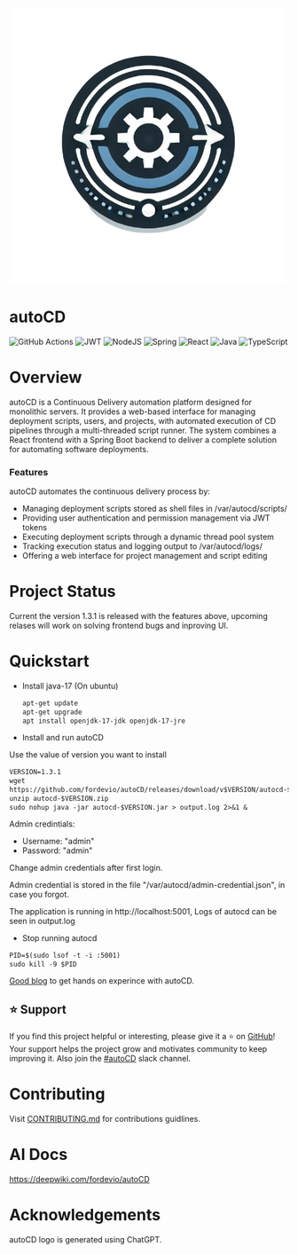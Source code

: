 ![Logo](assets/autocd-logo.png)

# autoCD

![GitHub Actions](https://img.shields.io/badge/github%20actions-%232671E5.svg?style=for-the-badge&logo=githubactions&logoColor=white)
![JWT](https://img.shields.io/badge/JWT-black?style=for-the-badge&logo=JSON%20web%20tokens)
![NodeJS](https://img.shields.io/badge/node.js-6DA55F?style=for-the-badge&logo=node.js&logoColor=white)
![Spring](https://img.shields.io/badge/spring-%236DB33F.svg?style=for-the-badge&logo=spring&logoColor=white)
![React](https://img.shields.io/badge/react-%2320232a.svg?style=for-the-badge&logo=react&logoColor=%2361DAFB)
![Java](https://img.shields.io/badge/java-%23ED8B00.svg?style=for-the-badge&logo=openjdk&logoColor=white)
![TypeScript](https://img.shields.io/badge/typescript-%23007ACC.svg?style=for-the-badge&logo=typescript&logoColor=white)

# Overview

autoCD is a Continuous Delivery automation platform designed for monolithic servers. It provides a web-based interface for managing deployment scripts, users, and projects, with automated execution of CD pipelines through a multi-threaded script runner. The system combines a React frontend with a Spring Boot backend to deliver a complete solution for automating software deployments.

### Features

autoCD automates the continuous delivery process by:

* Managing deployment scripts stored as shell files in /var/autocd/scripts/
* Providing user authentication and permission management via JWT tokens
* Executing deployment scripts through a dynamic thread pool system
* Tracking execution status and logging output to /var/autocd/logs/
* Offering a web interface for project management and script editing


# Project Status

Current the version 1.3.1 is released with the features above, upcoming relases will work on solving frontend bugs and inproving UI.

 # Quickstart

 - Install java-17
   (On ubuntu)

   ```
   apt-get update
   apt-get upgrade
   apt install openjdk-17-jdk openjdk-17-jre
   ```

- Install and run autoCD

Use the value of version you want to install


```
VERSION=1.3.1
wget https://github.com/fordevio/autoCD/releases/download/v$VERSION/autocd-$VERSION.zip
unzip autocd-$VERSION.zip
sudo nohup java -jar autocd-$VERSION.jar > output.log 2>&1 &
```
Admin credintials:
- Username: "admin"
- Password: "admin"

Change admin credentials after first login.

Admin credential is stored in the file "/var/autocd/admin-credential.json", in case you forgot. 

The application is running in http://localhost:5001, Logs of autocd can be seen in output.log

- Stop running autocd

```
PID=$(sudo lsof -t -i :5001)
sudo kill -9 $PID
```

[Good blog](https://medium.com/@fordev951/automating-cd-with-autocd-44adc1bad222)  to get hands on experince with autoCD.

## ⭐️ Support

If you find this project helpful or interesting, please give it a ⭐️ on [GitHub](https://github.com/fordevio/autoCD)! Your support helps the project grow and motivates community to keep improving it.
Also join the [#autoCD](https://fordev-io.slack.com/archives/C086UJZ4658) slack channel.

# Contributing

Visit [CONTRIBUTING.md](./docs/CONTRIBUTING.md) for contributions guidlines. 

# AI Docs

https://deepwiki.com/fordevio/autoCD

# Acknowledgements

autoCD logo is generated using ChatGPT.